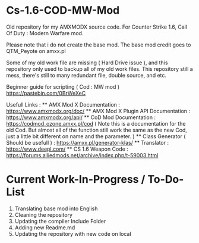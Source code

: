 # Cs-1.6-COD-MW-Mod
Old repository for my AMXMODX source code. For Counter Strike 1.6, Call Of Duty : Modern Warfare mod.

Please note that i do not create the base mod. The base mod credit goes to QTM_Peyote on amxx.pl

Some of my old work file are missing ( Hard Drive issue ), and this repository only used to backup all of my old work files. This repository still a mess, there's still to many redundant file, double source, and etc.

Beginner guide for scripting ( Cod : MW mod )
https://pastebin.com/0BrWeXeC

Usefull Links :
** AMX Mod X Documentation                  : https://www.amxmodx.org/doc/
** AMX Mod X Plugin API Documentation       : https://www.amxmodx.org/api/
** CoD Mod Documentation                    : https://codmod_ozone.amxx.pl/cod ( Note this is a documentation for the old Cod. But almost all of the function still work the same as the new Cod, just a little bit different on name and the parameter. )
** Class Generator ( Should be usefull )    : https://amxx.pl/generator-klas/
** Translator                               : https://www.deepl.com/
** CS 1.6 Weapon Code                       : https://forums.alliedmods.net/archive/index.php/t-59003.html

# Current Work-In-Progress / To-Do-List
  1. Translating base mod into English
  2. Cleaning the repository
  3. Updating the compiler Include Folder
  4. Adding new Readme.md
  5. Updating the repository with new code on local
